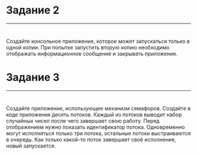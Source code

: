 ﻿# Задание 2
--------
#
#
Создайте консольное приложение, которое может запускаться только в одной копии. При попытке запустить 
вторую копию необходимо отображать информационное 
сообщение и закрывать приложение.

# Задание 3
--------
#
#
Создайте приложение, использующее механизм семафоров. Создайте в коде приложения десять потоков. 
Каждый из потоков выводит набор случайных чисел 
после чего завершает свою работу. Перед отображением 
нужно показать идентификатор потока. Одновременно 
могут исполняться только три потока, остальные потоки 
выстраиваются в очередь. Как только какой-то поток 
завершает своё исполнение, новый запускается.
